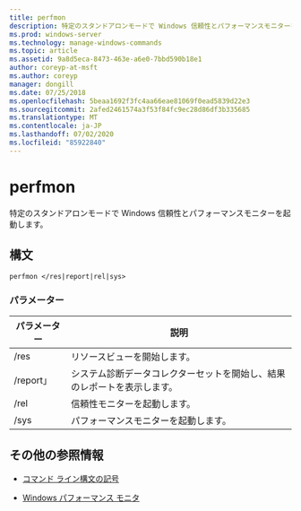 ```yaml
---
title: perfmon
description: 特定のスタンドアロンモードで Windows 信頼性とパフォーマンスモニターを起動する perfmon コマンドのリファレンス記事です。
ms.prod: windows-server
ms.technology: manage-windows-commands
ms.topic: article
ms.assetid: 9a8d5eca-8473-463e-a6e0-7bbd590b18e1
author: coreyp-at-msft
ms.author: coreyp
manager: dongill
ms.date: 07/25/2018
ms.openlocfilehash: 5beaa1692f3fc4aa66eae81069f0ead5839d22e3
ms.sourcegitcommit: 2afed2461574a3f53f84fc9ec28d86df3b335685
ms.translationtype: MT
ms.contentlocale: ja-JP
ms.lasthandoff: 07/02/2020
ms.locfileid: "85922840"
---
```

# <a name="perfmon"></a>perfmon

特定のスタンドアロンモードで Windows 信頼性とパフォーマンスモニターを起動します。

## <a name="syntax"></a>構文

```
perfmon </res|report|rel|sys>
```

### <a name="parameters"></a>パラメーター

| パラメーター | 説明 |
|--|--|
| /res | リソースビューを開始します。 |
| /report」 | システム診断データコレクターセットを開始し、結果のレポートを表示します。 |
| /rel | 信頼性モニターを起動します。 |
| /sys | パフォーマンスモニターを起動します。 |

## <a name="additional-references"></a>その他の参照情報

- [コマンド ライン構文の記号](command-line-syntax-key.md)

- [Windows パフォーマンス モニタ](https://docs.microsoft.com/previous-versions/windows/it-pro/windows-server-2008-R2-and-2008/cc749154(v%3dws.11))
